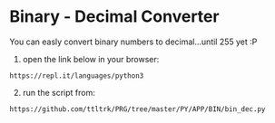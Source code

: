 
Binary - Decimal Converter
======

You can easly convert binary numbers to decimal...until 255 yet :P

1. open the link below in your browser:

```
https://repl.it/languages/python3
```

2. run the script from:

```
https://github.com/ttltrk/PRG/tree/master/PY/APP/BIN/bin_dec.py
```


